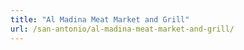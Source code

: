 ```yaml
---
title: "Al Madina Meat Market and Grill"
url: /san-antonio/al-madina-meat-market-and-grill/
---
```

